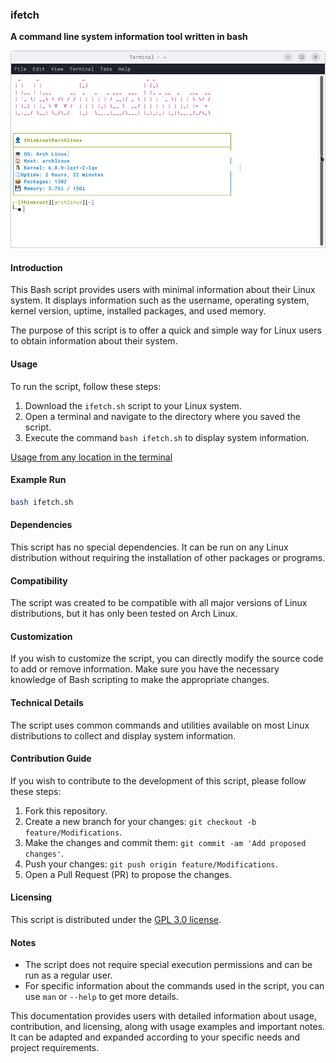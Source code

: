 ### ifetch
**A command line system information tool written in bash**

![](ifetch.png)

#### Introduction
This Bash script provides users with minimal information about their Linux system. It displays information such as the username, operating system, kernel version, uptime, installed packages, and used memory.

The purpose of this script is to offer a quick and simple way for Linux users to obtain information about their system.

#### Usage
To run the script, follow these steps:

1. Download the `ifetch.sh` script to your Linux system.
2. Open a terminal and navigate to the directory where you saved the script.
3. Execute the command `bash ifetch.sh` to display system information.

[Usage from any location in the terminal](utilizare.md)

#### Example Run
```bash
bash ifetch.sh
```

#### Dependencies
This script has no special dependencies. It can be run on any Linux distribution without requiring the installation of other packages or programs.

#### Compatibility
The script was created to be compatible with all major versions of Linux distributions, but it has only been tested on Arch Linux.

#### Customization
If you wish to customize the script, you can directly modify the source code to add or remove information. Make sure you have the necessary knowledge of Bash scripting to make the appropriate changes.

#### Technical Details
The script uses common commands and utilities available on most Linux distributions to collect and display system information.

#### Contribution Guide
If you wish to contribute to the development of this script, please follow these steps:

1. Fork this repository.
2. Create a new branch for your changes: `git checkout -b feature/Modifications`.
3. Make the changes and commit them: `git commit -am 'Add proposed changes'`.
4. Push your changes: `git push origin feature/Modifications`.
5. Open a Pull Request (PR) to propose the changes.

#### Licensing
This script is distributed under the [GPL 3.0 license](https://github.com/thinkroot99/ifetch?tab=GPL-3.0-1-ov-file).

#### Notes
- The script does not require special execution permissions and can be run as a regular user.
- For specific information about the commands used in the script, you can use `man` or `--help` to get more details.

This documentation provides users with detailed information about usage, contribution, and licensing, along with usage examples and important notes. It can be adapted and expanded according to your specific needs and project requirements.